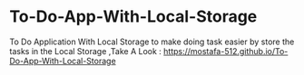 # To-Do-App-With-Local-Storage
To Do Application  With Local Storage to make doing task easier by store the tasks in the Local Storage
 ,Take A Look : https://mostafa-512.github.io/To-Do-App-With-Local-Storage
